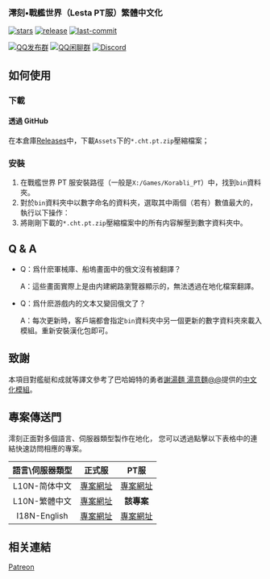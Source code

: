 <h3>澪刻•戰艦世界（Lesta PT服）繁體中文化</h3>

[![stars](https://img.shields.io/github/stars/LocalizedKorabli/Korabli-L10n-CHT-PublicTest.svg?style=for-the-badge)](https://github.com/LocalizedKorabli/Korabli-L10n-CHT-PublicTest/stargazers)
[![release](https://img.shields.io/github/release/LocalizedKorabli/Korabli-L10n-CHT-PublicTest.svg?style=for-the-badge)](https://github.com/LocalizedKorabli/Korabli-L10n-CHT-PublicTest/releases/latest)
[![last-commit](https://img.shields.io/github/last-commit/LocalizedKorabli/Korabli-L10n-CHT-PublicTest.svg?style=for-the-badge)](https://github.com/LocalizedKorabli/Korabli-L10n-CHT-PublicTest/commit)

[![QQ发布群](https://img.shields.io/badge/QQ-发布群-red?style=for-the-badge)](https://qm.qq.com/q/oLZZH47TRA)
[![QQ闲聊群](https://img.shields.io/badge/QQ-闲聊群-blue?style=for-the-badge)](https://qm.qq.com/q/n3gtv0yfwQ)
[![Discord](https://img.shields.io/discord/1275430075369656381?style=for-the-badge)](https://discord.gg/3d9k2mkWy4)

</div>

## 如何使用

### 下載

#### 透過 GitHub

在本倉庫[Releases](https://github.com/LocalizedKorabli/Korabli-L10n-CHT-PublicTest/releases/latest)中，下載`Assets`下的`*.cht.pt.zip`壓縮檔案；

### 安裝

1. 在戰艦世界 PT 服安裝路徑（一般是`X:/Games/Korabli_PT`）中，找到`bin`資料夾。
2. 對於`bin`資料夾中以數字命名的資料夾，選取其中兩個（若有）數值最大的，執行以下操作：
3. 將剛剛下載的`*.cht.pt.zip`壓縮檔案中的所有内容解壓到數字資料夾中。

## Q & A

- Q：爲什麽軍械庫、船塢畫面中的俄文沒有被翻譯？

  A：這些畫面實際上是由内建網路瀏覽器顯示的，無法透過在地化檔案翻譯。
  
- Q：爲什麽游戲内的文本又變回俄文了？

  A：每次更新時，客戶端都會指定`bin`資料夾中另一個更新的數字資料夾來載入模組。重新安裝漢化包即可。

## 致謝

本項目對艦艇和成就等譯文參考了巴哈姆特的勇者[謝湯麵 湯意麵@@](https://home.gamer.com.tw/profile/index.php?owner=lkk9898969)提供的[中文化模組](https://forum.gamer.com.tw/C.php?bsn=21052&snA=19566)。

## 專案傳送門

澪刻正面對多個語言、伺服器類型製作在地化，
您可以透過點擊以下表格中的連結快速訪問相應的專案。

| 語言\伺服器類型 | 正式服 | PT服 |
|:------------:|:----------:|:--------:|
| L10N-简体中文 | [專案網址](https://github.com/LocalizedKorabli/Korabli-LESTA-L10N) | [專案網址](https://github.com/LocalizedKorabli/Korabli-LESTA-L10N-PublicTest) |
| L10N-繁體中文 | [專案網址](https://github.com/LocalizedKorabli/Korabli-L10n-CHT) | **該專案** |
| I18N-English | [專案網址](https://github.com/LocalizedKorabli/Korabli-LESTA-I18N) | [專案網址](https://github.com/LocalizedKorabli/Korabli-LESTA-I18N-PublicTest) |

## 相关連結

[Patreon](https://www.patreon.com/LocalizedKorabli)
